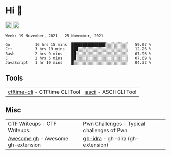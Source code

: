 # Hi 👋
<p align="left"> 
  <a href="http://twitter.com/yu1hpa">
    <img height="20" src="https://img.shields.io/twitter/follow/yu1hpa?label=Twitter&logo=twitter&style=flat" />
  <a href="https://github.com/yu1hpa">
    <img height="20" src="https://img.shields.io/github/followers/yu1hpa?label=follow&logo=github&style=flat" />
  </a>
</p>
  
<!--START_SECTION:waka-->
```text
Week: 19 November, 2021 - 25 November, 2021

Go           16 hrs 15 mins  ███████████████░░░░░░░░░░   59.97 % 
C++          3 hrs 19 mins   ███░░░░░░░░░░░░░░░░░░░░░░   12.26 % 
Bash         2 hrs 9 mins    ██░░░░░░░░░░░░░░░░░░░░░░░   07.96 % 
C            2 hrs 5 mins    ██░░░░░░░░░░░░░░░░░░░░░░░   07.69 % 
JavaScript   1 hr 10 mins    █░░░░░░░░░░░░░░░░░░░░░░░░   04.32 % 
```
<!--END_SECTION:waka-->

## Tools

|                                                                       |                                                         |
|-----------------------------------------------------------------------|---------------------------------------------------------|
|[ctftime-cli](https://github.com/yu1hpa/ctftime-cli) - CTFtime CLI Tool|[ascii](https://github.com/yu1hpa/ascii) - ASCII CLI Tool|

## Misc
|                                                                         |                                                                                      |
|-------------------------------------------------------------------------|--------------------------------------------------------------------------------------|
|[CTF Writeups](https://github.com/yu1hpa/ctf-writeups) - CTF Writeups    |[Pwn Challenges](https://github.com/yu1hpa/pwn-challenges) - Typical challenges of Pwn|
|[Awesome gh](https://github.com/yu1hpa/awesome-gh) - Awesome gh-extension|[gh-idra](https://github.com/yu1hpa/gh-idra) - gh-dira (gh-extension)                 |
